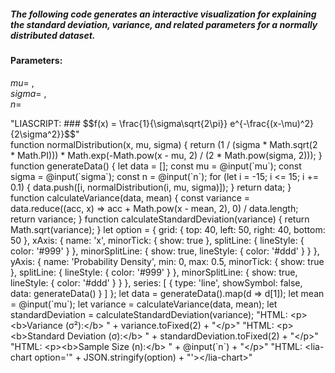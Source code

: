 ##### The following code generates an interactive visualization for explaining the **standard deviation**, **variance**, and related parameters for a normally distributed dataset.

#### Parameters:

$mu =$ <script modify="false" input="range" step="0.1" min="-10" max="10" value="0" output="mu">@input</script>,  
$sigma =$ <script modify="false" input="range" step="0.1" min="0.1" max="5" value="1" output="sigma">@input</script>,  
$n =$ <script modify="false" input="range" step="1" min="10" max="1000" value="100" output="n">@input</script>

<script modify="false" run-once style="display: inline-block; width: 100%">
"LIASCRIPT: ### $$f(x) = \frac{1}{\sigma\sqrt{2\pi}} e^{-\frac{(x-\mu)^2}{2\sigma^2}}$$"
</script>

<script run-once style="display: inline-block; width: 100%">
function normalDistribution(x, mu, sigma) {
  return (1 / (sigma * Math.sqrt(2 * Math.PI))) * Math.exp(-Math.pow(x - mu, 2) / (2 * Math.pow(sigma, 2)));
}

function generateData() {
  let data = [];
  const mu = @input(`mu`);
  const sigma = @input(`sigma`);
  const n = @input(`n`);
  for (let i = -15; i <= 15; i += 0.1) {
    data.push([i, normalDistribution(i, mu, sigma)]);
  }
  return data;
}

function calculateVariance(data, mean) {
  const variance = data.reduce((acc, x) => acc + Math.pow(x - mean, 2), 0) / data.length;
  return variance;
}

function calculateStandardDeviation(variance) {
  return Math.sqrt(variance);
}

let option = {
  grid: { top: 40, left: 50, right: 40, bottom: 50 },
  xAxis: {
    name: 'x',
    minorTick: { show: true },
    splitLine: { lineStyle: { color: '#999' } },
    minorSplitLine: { show: true, lineStyle: { color: '#ddd' } }
  },
  yAxis: {
    name: 'Probability Density', min: 0, max: 0.5,
    minorTick: { show: true },
    splitLine: { lineStyle: { color: '#999' } },
    minorSplitLine: { show: true, lineStyle: { color: '#ddd' } }
  },
  series: [
    {
      type: 'line',
      showSymbol: false,
      data: generateData()
    }
  ]
};

let data = generateData().map(d => d[1]);
let mean = @input(`mu`);
let variance = calculateVariance(data, mean);
let standardDeviation = calculateStandardDeviation(variance);

"HTML: <p><b>Variance (σ²):</b> " + variance.toFixed(2) + "</p>"
"HTML: <p><b>Standard Deviation (σ):</b> " + standardDeviation.toFixed(2) + "</p>"
"HTML: <p><b>Sample Size (n):</b> " + @input(`n`) + "</p>"

"HTML: <lia-chart option='" + JSON.stringify(option) + "'></lia-chart>"
</script>
